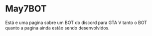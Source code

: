 # May7BOT
Está e uma pagina sobre um BOT do discord para GTA V tanto o BOT quanto a pagina ainda estão sendo desenvolvidos.
